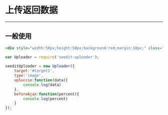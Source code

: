 # 上传返回数据

---

## 一般使用

````html
<div style="width:50px;height:50px;background:red;margin:10px;" class="target" id="target1"></div>
````

````javascript
var Uploader = require('seedit-uploader');
	
seeditUploader = new Uploader({
	target:'#target1',
	type:'image',
	upSuccse:function(data){
		console.log(data)
	},
	beforeAjax:function(percent){
		console.log(percent)
	}
});

````